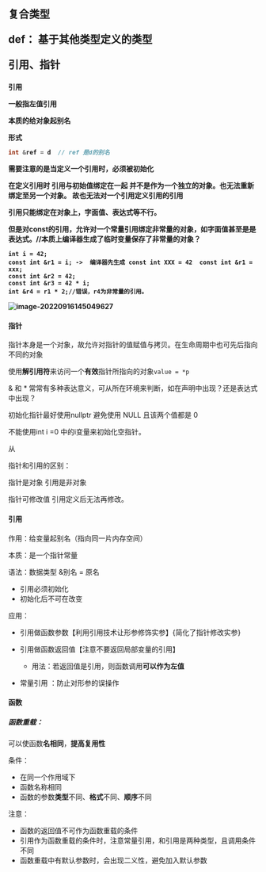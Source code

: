 <h2>复合类型

def： 基于其他类型定义的类型

引用、指针



<h4>引用

一般指左值引用

本质的给对象起别名

形式  

```C++
int &ref = d  // ref 是d的别名	
```

需要注意的是当定义一个引用时，**必须被初始化**

在定义引用时  引用与初始值绑定在一起  并不是作为一个独立的对象。也**无法重新绑定**至另一个对象。  **故也无法对一个引用定义引用的引用**

**引用只能绑定在对象**上，字面值、表达式等不行。

但是对const的引用，**允许对一个常量引用绑定非常量的对象，如字面值甚至是是表达式**。//本质上编译器生成了临时变量保存了非常量的对象？

```
int i = 42;
const int &r1 = i; ->  编译器先生成 const int XXX = 42  const int &r1 = xxx;
const int &r2 = 42;
const int &r3 = 42 * i;
int &r4 = r1 * 2;//错误，r4为非常量的引用。
```

![image-20220916145049627](C:\Users\qq130\AppData\Roaming\Typora\typora-user-images\image-20220916145049627.png)

<h4>指针
</h4>

指针本身是一个对象，故允许对指针的值赋值与拷贝。在生命周期中也可先后指向不同的对象

使用**解引用符**来访问一个**有效**指针所指向的对象`value = *p`

& 和 * 常常有多种表达意义，可从所在环境来判断，如在声明中出现？还是表达式中出现？

初始化指针最好使用nullptr  避免使用 NULL   且该两个值都是 0 

不能使用int i =0  中的i变量来初始化空指针。

 从 

指针和引用的区别：

指针是对象   引用是非对象

指针可修改值 引用定义后无法再修改。

#### 引用

作用：给变量起别名（指向同一片内存空间）

本质：是一个指针常量

语法：数据类型  &别名  =  原名

- 引用必须初始化
- 初始化后不可在改变

应用：

- 引用做函数参数【利用引用技术让形参修饰实参】{简化了指针修改实参}

- 引用做函数返回值【注意不要返回局部变量的引用】
  - 用法：若返回值是引用，则函数调用**可以作为左值**
- 常量引用  ：防止对形参的误操作

#### 函数

##### 函数重载：

可以使函数**名相同**，**提高复用性**

条件：

- 在同一个作用域下
- 函数名称相同
- 函数的参数**类型**不同、**格式**不同、**顺序**不同

注意：

- 函数的返回值不可作为函数重载的条件
- 引用作为函数重载的条件时，注意常量引用，和引用是两种类型，且调用条件不同
- 函数重载中有默认参数时，会出现二义性，避免加入默认参数
